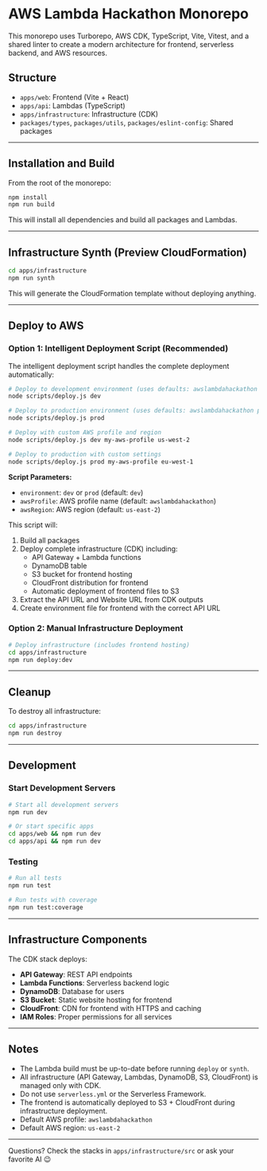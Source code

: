 # AWS Lambda Hackathon Monorepo

This monorepo uses Turborepo, AWS CDK, TypeScript, Vite, Vitest, and a shared linter to create a modern architecture for frontend, serverless backend, and AWS resources.

## Structure

- `apps/web`: Frontend (Vite + React)
- `apps/api`: Lambdas (TypeScript)
- `apps/infrastructure`: Infrastructure (CDK)
- `packages/types`, `packages/utils`, `packages/eslint-config`: Shared packages

---

## Installation and Build

From the root of the monorepo:

```sh
npm install
npm run build
```

This will install all dependencies and build all packages and Lambdas.

---

## Infrastructure Synth (Preview CloudFormation)

```sh
cd apps/infrastructure
npm run synth
```

This will generate the CloudFormation template without deploying anything.

---

## Deploy to AWS

### Option 1: Intelligent Deployment Script (Recommended)

The intelligent deployment script handles the complete deployment automatically:

```sh
# Deploy to development environment (uses defaults: awslambdahackathon profile, us-east-2 region)
node scripts/deploy.js dev

# Deploy to production environment (uses defaults: awslambdahackathon profile, us-east-2 region)
node scripts/deploy.js prod

# Deploy with custom AWS profile and region
node scripts/deploy.js dev my-aws-profile us-west-2

# Deploy to production with custom settings
node scripts/deploy.js prod my-aws-profile eu-west-1
```

**Script Parameters:**

- `environment`: `dev` or `prod` (default: `dev`)
- `awsProfile`: AWS profile name (default: `awslambdahackathon`)
- `awsRegion`: AWS region (default: `us-east-2`)

This script will:

1. Build all packages
2. Deploy complete infrastructure (CDK) including:
   - API Gateway + Lambda functions
   - DynamoDB table
   - S3 bucket for frontend hosting
   - CloudFront distribution for frontend
   - Automatic deployment of frontend files to S3
3. Extract the API URL and Website URL from CDK outputs
4. Create environment file for frontend with the correct API URL

### Option 2: Manual Infrastructure Deployment

```sh
# Deploy infrastructure (includes frontend hosting)
cd apps/infrastructure
npm run deploy:dev
```

---

## Cleanup

To destroy all infrastructure:

```sh
cd apps/infrastructure
npm run destroy
```

---

## Development

### Start Development Servers

```sh
# Start all development servers
npm run dev

# Or start specific apps
cd apps/web && npm run dev
cd apps/api && npm run dev
```

### Testing

```sh
# Run all tests
npm run test

# Run tests with coverage
npm run test:coverage
```

---

## Infrastructure Components

The CDK stack deploys:

- **API Gateway**: REST API endpoints
- **Lambda Functions**: Serverless backend logic
- **DynamoDB**: Database for users
- **S3 Bucket**: Static website hosting for frontend
- **CloudFront**: CDN for frontend with HTTPS and caching
- **IAM Roles**: Proper permissions for all services

---

## Notes

- The Lambda build must be up-to-date before running `deploy` or `synth`.
- All infrastructure (API Gateway, Lambdas, DynamoDB, S3, CloudFront) is managed only with CDK.
- Do not use `serverless.yml` or the Serverless Framework.
- The frontend is automatically deployed to S3 + CloudFront during infrastructure deployment.
- Default AWS profile: `awslambdahackathon`
- Default AWS region: `us-east-2`

---

Questions? Check the stacks in `apps/infrastructure/src` or ask your favorite AI 😉
